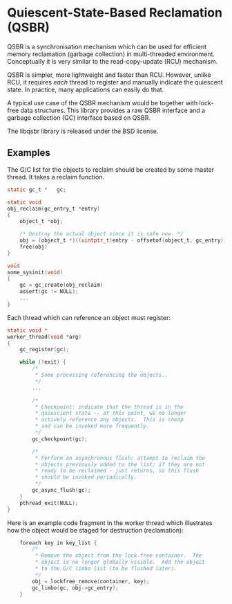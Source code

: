 # Quiescent-State-Based Reclamation (QSBR)

QSBR is a synchronisation mechanism which can be used for efficient memory
reclamation (garbage collection) in multi-threaded environment.  Conceptually
it is very similar to the read-copy-update (RCU) mechanism.

QSBR is simpler, more lightweight and faster than RCU.  However, unlike RCU,
it requires *each* thread to register and manually indicate the quiescent
state.  In practice, many applications can easily do that.

A typical use case of the QSBR mechanism would be together with lock-free
data structures.  This library provides a raw QSBR interface and a garbage
collection (GC) interface based on QSBR.

The libqsbr library is released under the BSD license.

## Examples ###

The G/C list for the objects to reclaim should be created by some master
thread.  It takes a reclaim function.
```c
static gc_t *	gc;

static void
obj_reclaim(gc_entry_t *entry)
{
	object_t *obj;

	/* Destroy the actual object since it is safe now. */
	obj = (object_t *)((uintptr_t)entry - offsetof(object_t, gc_entry));
	free(obj)
}

void
some_sysinit(void)
{
	gc = gc_create(obj_reclaim)
	assert(gc != NULL);
	...
}
```

Each thread which can reference an object must register:
```c
static void *
worker_thread(void *arg)
{
	gc_register(gc);

	while (!exit) {
		/*
		 * Some processing referencing the objects..
		 */
		...

		/*
		 * Checkpoint: indicate that the thread is in the
		 * quiescient state -- at this point, we no longer
		 * actively reference any objects.  This is cheap
		 * and can be invoked more frequently.
		 */
		gc_checkpoint(gc);

		/*
		 * Perform an asynchronous flush: attempt to reclaim the
		 * objects previously added to the list; if they are not
		 * ready to be reclaimed - just returns, so this flush
		 * should be invoked periodically.
		 */
		gc_async_flush(gc);
	}
	pthread_exit(NULL);
}
```

Here is an example code fragment in the worker thread which illustrates
how the object would be staged for destruction (reclamation):
```c
	foreach key in key_list {
		/*
		 * Remove the object from the lock-free container.  The
		 * object is no longer globally visible.  Add the object
		 * to the G/C limbo list (to be flushed later).
		 */
		obj = lockfree_remove(container, key);
		gc_limbo(gc, obj->gc_entry);
	}
```
